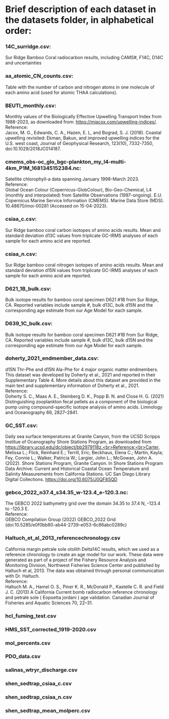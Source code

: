 # Brief description of each dataset in the datasets folder, in alphabetical order:

### 14C_surridge.csv:
Sur Ridge Bamboo Coral radiocarbon results, including CAMS#, F14C, D14C and uncertainties

### aa_atomic_CN_counts.csv: 
Table with the number of carbon and nitrogen atoms in one molecule of each amino acid (used for atomic THAA calculations). 

### BEUTI_monthly.csv: 
Monthly values of the Biologically Effective Upwelling Transport Index from 1988-2023, as downloaded from: https://mjacox.com/upwelling-indices/. <br>Reference:<br>Jacox, M. G., Edwards, C. A., Hazen, E. L, and Bograd, S. J. (2018). Coastal upwelling revisited: Ekman, Bakun, and improved upwelling indices for the U.S. west coast, Journal of Geophysical Research, 123(10), 7332-7350, doi:10.1029/2018JC014187.

### cmems_obs-oc_glo_bgc-plankton_my_l4-multi-4km_P1M_1681345152384.nc: 
Satellite chlorophyll-a data spanning January 1998-March 2023. <br>Reference:<br>Global Ocean Colour (Copernicus-GlobColour), Bio-Geo-Chemical, L4 (monthly and interpolated) from Satellite Observations (1997-ongoing). E.U. Copernicus Marine Service Information (CMEMS). Marine Data Store (MDS). 10.48670/moi-00281 (Accessed on 15-04-2023).

### csiaa_c.csv:
Sur Ridge bamboo coral carbon isotopes of amino acids results. Mean and standard deviation d13C values from triplicate GC-IRMS analyses of each sample for each amino acid are reported.  

### csiaa_n.csv:
Sur Ridge bamboo coral nitrogen isotopes of amino acids results. Mean and standard deviation d15N values from triplicate GC-IRMS analyses of each sample for each amino acid are reported.  

### D621_1B_bulk.csv:
Bulk isotope results for bamboo coral specimen D621 #1B from Sur Ridge, CA. Reported variables include sample #, bulk d13C, bulk d15N and the corresponding age estimate from our Age Model for each sample. 

### D639_1C_bulk.csv:
Bulk isotope results for bamboo coral specimen D621 #1B from Sur Ridge, CA. Reported variables include sample #, bulk d13C, bulk d15N and the corresponding age estimate from our Age Model for each sample. 

### doherty_2021_endmember_data.csv:
d15N Thr-Phe and d15N Ala-Phe for 4 major organic matter endmembers. This dataset was developed by Doherty et al., 2021 and reported in their Supplementary Table 4. More details about this dataset are provided in the main text and supplementary information of Doherty et al., 2021.<br>Reference:<br> Doherty S. C., Maas A. E., Steinberg D. K., Popp B. N. and Close H. G. (2021) Distinguishing zooplankton fecal pellets as a component of the biological pump using compound-specific isotope analysis of amino acids. Limnology and Oceanography 66, 2827–2841.

### GC_SST.csv:
Daily sea surface temperatures at Granite Canyon, from the UCSD Scripps Institue of Ocanography Shore Stations Program, as downloaded from https://library.ucsd.edu/dc/object/bb2979118z.<br>Reference:<br>Carter, Melissa L.; Flick, Reinhard E.; Terrill, Eric; Beckhaus, Elena C.; Martin, Kayla; Fey, Connie L.; Walker, Patricia W.; Largier, John L.; McGowan, John A. (2022). Shore Stations Program, Granite Canyon. In Shore Stations Program Data Archive: Current and Historical Coastal Ocean Temperature and Salinity Measurements from California Stations. UC San Diego Library Digital Collections. https://doi.org/10.6075/J0QF8SQD

### gebco_2022_n37.4_s34.35_w-123.4_e-120.3.nc:
The GEBCO 2022 bathymetry grid over the domain 34.35 to 37.4 N, -123.4 to -120.3 E. <br>Reference:<br>GEBCO Compilation Group (2022) GEBCO_2022 Grid (doi:10.5285/e0f0bb80-ab44-2739-e053-6c86abc0289c)

### Haltuch_et_al_2013_referencechronology.csv
California margin petrale sole otolith Delta14C results, which we used as a reference chronology to create an age model for our work. These data were generated as part of a project of the Fishery Resource Analysis and Monitoring Division, Northwest Fisheries Science Center and published by Haltuch et al, 2013. The data was obtained through personal communication with Dr. Haltuch. <br>Reference:<br>Haltuch M. A., Hamel O. S., Piner K. R., McDonald P., Kastelle C. R. and Field J. C. (2013) A California Current bomb radiocarbon reference chronology and petrale sole ( Eopsetta jordani ) age validation. Canadian Journal of Fisheries and Aquatic Sciences 70, 22–31.

### hcl_fuming_test.csv

### HMS_SST_corrected_1919-2020.csv

### mol_percents.csv

### PDO_data.csv

### salinas_wtryr_discharge.csv

### shen_sedtrap_csiaa_c.csv

### shen_sedtrap_csiaa_n.csv

### shen_sedtrap_mean_molperc.csv


